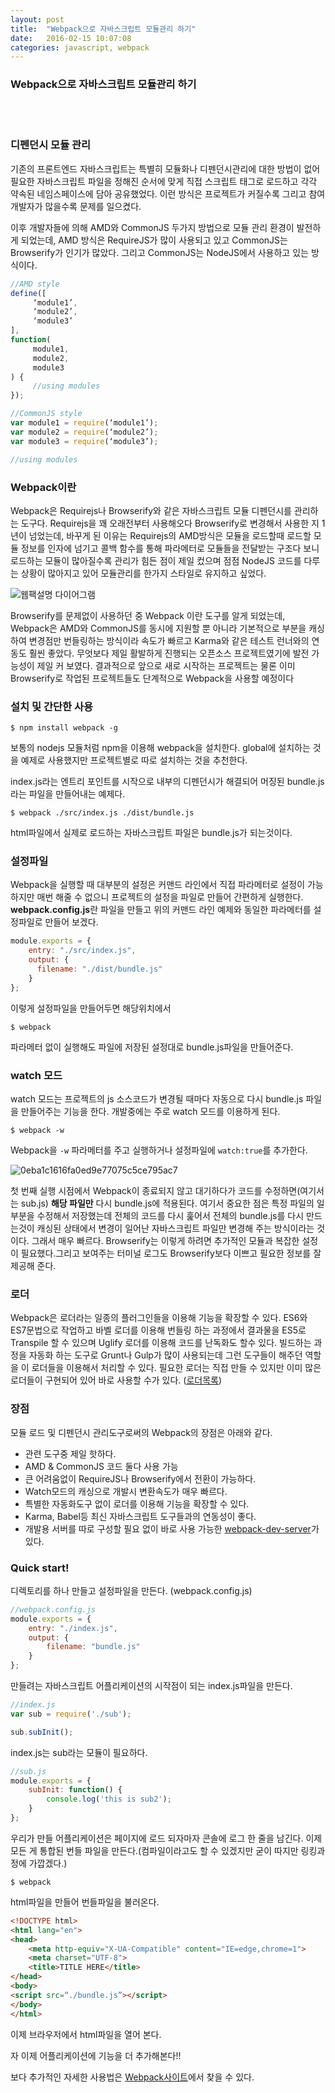 ```yaml
---
layout: post
title:  "Webpack으로 자바스크립트 모듈관리 하기"
date:   2016-02-15 10:07:08
categories: javascript, webpack
---
```


### Webpack으로 자바스크립트 모듈관리 하기

<br><br>

### 디펜던시 모듈 관리
기존의 프론트엔드 자바스크립트는 특별히 모듈화나 디펜던시관리에 대한 방법이 없어 필요한 자바스크립트 파일을 정해진 순서에 맞게 직접 스크립트 태그로 로드하고 각각 약속된 네임스페이스에 담아 공유했었다. 이런 방식은 프로젝트가 커질수록 그리고 참여 개발자가 많을수록 문제를 일으켰다.

이후 개발자들에 의해 AMD와 CommonJS 두가지 방법으로 모듈 관리 환경이 발전하게 되었는데,
AMD 방식은 RequireJS가 많이 사용되고 있고 CommonJS는 Browserify가 인기가 많았다. 그리고 CommonJS는 NodeJS에서 사용하고 있는 방식이다.

``` javascript
//AMD style
define([
     ‘module1’,
     ‘module2’,
     ‘module3’
],
function(
     module1,
     module2,
     module3
) {
     //using modules
});
```

``` javascript
//CommonJS style
var module1 = require(‘module1’);
var module2 = require(‘module2’);
var module3 = require(‘module3’);

//using modules
```

### Webpack이란
Webpack은 Requirejs나 Browserify와 같은 자바스크립트 모듈 디펜던시를 관리하는 도구다.
Requirejs을 꽤 오래전부터 사용해오다 Browserify로 변경해서 사용한 지 1년이 넘었는데, 바꾸게 된 이유는 Requirejs의 AMD방식은 모듈을 로드할때 로드할 모듈 정보를 인자에 넘기고 콜백 함수를 통해 파라메터로 모듈들을 전달받는 구조다 보니 로드하는 모듈이 많아질수록 관리가 힘든 점이 제일 컸으며 점점 NodeJS 코드를 다루는 상황이 많아지고 있어 모듈관리를 한가지 스타일로 유지하고 싶었다.

![웹팩설명 다이어그램](http://webpack.github.io/assets/what-is-webpack.png)

Browserify를 문제없이 사용하던 중 Webpack 이란 도구를 알게 되었는데, Webpack은 AMD와 CommonJS를 동시에 지원할 뿐 아니라 기본적으로 부분을 캐싱하여 변경점만 번들링하는 방식이라 속도가 빠르고 Karma와 같은 테스트 런너와의 연동도 훨씬 좋았다. 무엇보다 제일 활발하게 진행되는 오픈소스 프로젝트였기에 발전 가능성이 제일 커 보였다. 결과적으로 앞으로 새로 시작하는 프로젝트는 물론 이미 Browserify로 작업된 프로젝트들도 단계적으로 Webpack을 사용할 예정이다

### 설치 및 간단한 사용

```
$ npm install webpack -g
```

보통의 nodejs 모듈처럼 npm을 이용해 webpack을 설치한다.
global에 설치하는 것을 예제로 사용했지만 프로젝트별로 따로 설치하는 것을 추천한다.

index.js라는 엔트리 포인트를 시작으로 내부의 디펜던시가 해결되어 머징된 bundle.js라는 파일을 만들어내는 예제다.

```
$ webpack ./src/index.js ./dist/bundle.js
```

html파일에서 실제로 로드하는 자바스크립트 파일은 bundle.js가 되는것이다.

### 설정파일

Webpack을 실행할 때 대부분의 설정은 커맨드 라인에서 직접 파라메터로 설정이 가능하지만 매번 해줄 수 없으니 프로젝트의 설정을 파일로 만들어 간편하게 실행한다.
**webpack.config.js**란 파일을 만들고 위의 커맨드 라인 예제와 동일한 파라메터를 설정파일로 만들어 보겠다.

``` javascript
module.exports = {
    entry: "./src/index.js",
    output: {
      filename: "./dist/bundle.js"
    }
};
```

이렇게 설정파일을 만들어두면 해당위치에서

```
$ webpack
```

파라메터 없이 실행해도 파일에 저장된 설정대로 bundle.js파일을 만들어준다.

### watch 모드

watch 모드는 프로젝트의 js 소스코드가 변경될 때마다 자동으로 다시 bundle.js 파일을 만들어주는 기능을 한다. 개발중에는 주로 watch 모드를 이용하게 된다.

```
$ webpack -w
```

Webpack을 `-w` 파라메터를 주고 실행하거나 설정파일에 `watch:true`를 추가한다.

![0eba1c1616fa0ed9e77075c5ce795ac7](https://cloud.githubusercontent.com/assets/389021/13038853/c523112e-d3db-11e5-8cdf-164866b79bc9.jpeg)

첫 번째 실행 시점에서 Webpack이 종료되지 않고 대기하다가 코드를 수정하면(여기서는 sub.js) **해당 파일만** 다시 bundle.js에 적용된다.
여기서 중요한 점은 특정 파일의 일부분을 수정해서 저장했는데 전체의 코드를 다시 훑어서 전체의 bundle.js를 다시 만드는것이 캐싱된 상태에서 변경이 일어난 자바스크립트 파일만 변경해 주는 방식이라는 것이다. 그래서 매우 빠르다. Browserify는 이렇게 하려면 추가적인 모듈과 복잡한 설정이 필요했다.그리고 보여주는 터미널 로그도 Browserify보다 이쁘고 필요한 정보를 잘 제공해 준다.

### 로더
Webpack은 로더라는 일종의 플러그인들을 이용해 기능을 확장할 수 있다.
ES6와 ES7문법으로 작업하고 바벨 로더를 이용해 번들링 하는 과정에서 결과물을 ES5로 Transpile 할 수 있으며 Uglify 로더를 이용해 코드를 난독화도 할수 있다. 빌드하는 과정을 자동화 하는 도구로 Grunt나 Gulp가 많이 사용되는데 그런 도구들이 해주던 역할을 이 로더들을 이용해서 처리할 수 있다. 필요한 로더는 직접 만들 수 있지만 이미 많은 로더들이 구현되어 있어 바로 사용할 수가 있다. ([로더목록](http://webpack.github.io/docs/list-of-loaders.html))

### 장점
모듈 로드 및 디펜던시 관리도구로써의 Webpack의 장점은 아래와 같다.

* 관련 도구중 제일 핫하다.
* AMD & CommonJS 코드 둘다 사용 가능
* 큰 어려움없이 RequireJS나 Browserify에서 전환이 가능하다.
* Watch모드의 캐싱으로 개발시 변환속도가 매우 빠르다.
* 특별한 자동화도구 없이 로더를 이용해 기능을 확장할 수 있다.
* Karma, Babel등 최신 자바스크립트 도구들과의 연동성이 좋다.
* 개발용 서버를 따로 구성할 필요 없이 바로 사용 가능한 [webpack-dev-server](http://webpack.github.io/docs/webpack-dev-server.html)가 있다.

### Quick start!

디렉토리를 하나 만들고 설정파일을 만든다. (webpack.config.js)

``` javascript
//webpack.config.js
module.exports = {
    entry: "./index.js",
    output: {
        filename: "bundle.js"
    }
};
```

만들려는 자바스크립트 어플리케이션의 시작점이 되는 index.js파일을 만든다.

``` javascript
//index.js
var sub = require('./sub');

sub.subInit();
```

index.js는 sub라는 모듈이 필요하다.

``` javascript
//sub.js
module.exports = {
    subInit: function() {
        console.log('this is sub2');
    }
};
```

우리가 만들 어플리케이션은 페이지에 로드 되자마자 콘솔에 로그 한 줄을 남긴다.
이제 모든 게 통합된 번들 파일을 만든다.(컴파일이라고도 할 수 있겠지만 굳이 따지만 링킹과정에 가깝겠다.)

```
$ webpack
```

html파일을 만들어 번들파일을 불러온다.

``` html
<!DOCTYPE html>
<html lang="en">
<head>
    <meta http-equiv="X-UA-Compatible" content="IE=edge,chrome=1">
    <meta charset="UTF-8">
    <title>TITLE HERE</title>
</head>
<body>
<script src=“./bundle.js”></script>
</body>
</html>
```

이제 브라우저에서 html파일을 열어 본다.

자 이제 어플리케이션에 기능을 더 추가해본다!!

보다 추가적인 자세한 사용법은 [Webpack사이트](https://webpack.github.io/)에서 찾을 수 있다.
